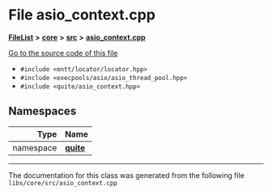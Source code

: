 

# File asio\_context.cpp



[**FileList**](files.md) **>** [**core**](dir_6f77a39b07c019ccd7492ea87272f732.md) **>** [**src**](dir_232ab8dc75117fda122ab855789b1b2c.md) **>** [**asio\_context.cpp**](asio__context_8cpp.md)

[Go to the source code of this file](asio__context_8cpp_source.md)



* `#include <entt/locator/locator.hpp>`
* `#include <execpools/asio/asio_thread_pool.hpp>`
* `#include <quite/asio_context.hpp>`













## Namespaces

| Type | Name |
| ---: | :--- |
| namespace | [**quite**](namespacequite.md) <br> |





















































------------------------------
The documentation for this class was generated from the following file `libs/core/src/asio_context.cpp`

